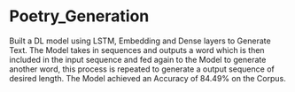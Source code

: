 # Poetry_Generation
Built a DL model using LSTM, Embedding and Dense layers to Generate Text.
The Model takes in sequences and outputs a word which is then included in the input sequence and fed again to the Model to generate another word, this process is repeated to generate a output sequence of desired length.
The Model achieved an Accuracy of 84.49% on the Corpus.
